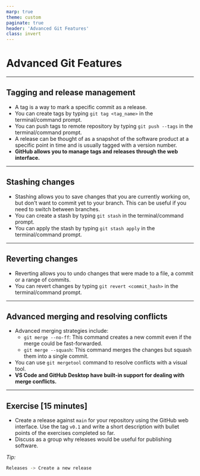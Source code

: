 ```yaml
---
marp: true
theme: custom
paginate: true
header: 'Advanced Git Features'
class: invert
---
```


# Advanced Git Features

---

## Tagging and release management

- A tag is a way to mark a specific commit as a release.
- You can create tags by typing `git tag <tag_name>` in the terminal/command prompt.
- You can push tags to remote repository by typing `git push --tags` in the terminal/command prompt.
- A release can be thought of as a snapshot of the software product at a specific point in time and is usually tagged with a version number.
- **GitHub allows you to manage tags and releases through the web interface.**

---

## Stashing changes

- Stashing allows you to save changes that you are currently working on, but don't want to commit yet to your branch. This can be useful if you need to switch between branches.
- You can create a stash by typing `git stash` in the terminal/command prompt.
- You can apply the stash by typing `git stash apply` in the terminal/command prompt.

---

## Reverting changes

- Reverting allows you to undo changes that were made to a file, a commit or a range of commits.
- You can revert changes by typing `git revert <commit_hash>` in the terminal/command prompt.

---

## Advanced merging and resolving conflicts

- Advanced merging strategies include:
  - `git merge --no-ff`: This command creates a new commit even if the merge could be fast-forwarded.
  - `git merge --squash`: This command merges the changes but squash them into a single commit.
- You can use `git mergetool` command to resolve conflicts with a visual tool.
- **VS Code and GitHub Desktop have built-in support for dealing with merge conflicts.**

---

## Exercise [15 minutes]

- Create a release against `main` for your repository using the GitHub web interface. Use the tag `v0.1` and write a short description with bullet points of the exercises completed so far.
- Discuss as a group why releases would be useful for publishing software.

*Tip:*

```bash
Releases -> Create a new release
```

